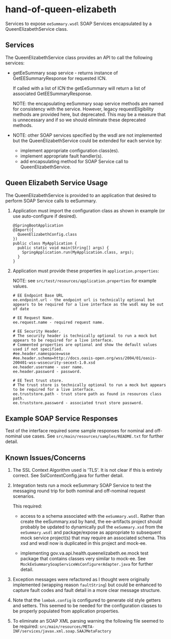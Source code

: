 # hand-of-queen-elizabeth

Services to expose `eeSummary.wsdl` SOAP Services encapsulated by a QueenElizabethService class.

## Services

The QueenElizabethService class provides an API to call the following services:

* getEeSummary soap service - returns instance of GetEESummaryResponse for requested ICN.  

  If called with a list of ICN the getEeSummary will return a list of associated GetEESummaryResponse.

  NOTE: the encapsulating eeSummary soap service methods are named for consistency with the service. However, legacy requestEligibility methods are provided here, but deprecated. This may be a measure that is unnecessary and if so we should eliminate these deprecated methods.

* NOTE: other SOAP services specified by the wsdl are not implemented but the QueenElizabethService could be extended for each service by:

  * implement appropriate configuration class(es).
  * implement appropriate fault handler(s).
  * add encapsulating method for SOAP Service call to QueenElizabethService.

## Queen Elizabeth Service Usage 

The QueenElizabethService is provided to an application that desired to perform SOAP Service calls to eeSummary.  

1. Application must import the configuration class as shown in example (or use auto-configure if desired).
   
   ```
   @SpringBootApplication
   @Import({
     QueenElizabethConfig.class
   })
   public class MyApplication {
     public static void main(String[] args) {
       SpringApplication.run(MyApplication.class, args);
     }
   }
   ```

2. Application must provide these properties in `application.properties`:

   NOTE: see `src/test/resources/application.properties` for example values.

   ```
   # EE Endpoint Base URL
   ee.endpoint.url - the endpoint url is technically optional but appears to be required for a live interface as the wsdl may be out of date
   
   # EE Request Name.
   ee.request.name - required request name.
   
   # EE Security Header.
   # The security header is technically optional to run a mock but appears to be required for a live interface.
   # Commented properties are optional and show the default values used if not specified.
   #ee.header.namespace=wsse
   #ee.header.schema=http://docs.oasis-open.org/wss/2004/01/oasis-200401-wss-wssecurity-secext-1.0.xsd
   ee.header.username - user name.
   ee.header.password - password.
   
   # EE Test trust store.
   # The trust store is technically optional to run a mock but appears to be required for a live interface.
   ee.truststore.path - trust store path as found in resources class path.
   ee.truststore.password - associated trust store password.
   ```


## Example SOAP Service Responses

Test of the interface required some sample responses for nominal and off-nominal use cases.  See `src/main/resources/samples/README.txt` for further detail.


## Known Issues/Concerns

1. The SSL Context Algorithm used is 'TLS'.  It is not clear if this is entirely correct.  See SslContextConfig.java for further detail.

2. Integration tests run a mock eeSummary SOAP Service to test the messaging round trip for both nominal and off-nominal request scenarios.

   This required:
   * access to a schema associated with the `eeSummary.wsdl`. Rather than create the eeSummary.xsd by hand, the ee-artifacts project should probably be updated to dynamically pull the `eeSummary.xsd` from the `eeSummary.wsdl` and package/expose as appropriate to subsequent mock service project(s) that may require an associated schema.  This xsd and wsdl now is duplicated in this project and mock-ee.

   * implementing gov.va.api.health.queenelizabeth.ee.mock test package that contains classes very similar to mock-ee.  See `MockEeSummarySoapServiceWsConfigurerAdapter.java` for further detail.

3. Exception messages were refactored as I thought were originally implemented (wrapping reason `faultString`) but could be enhanced to capture fault codes and fault detail in a more clear message structure.  

4. Note that the `lombok.config` is configured to generate old style getters and setters.  This seemed to be needed for the configuration classes to be properly populated from application properties.

5. To eliminate an SOAP XML parsing warning the following file seemed to be required:
  `src/main/resources/META-INF/services/javax.xml.soap.SAAJMetaFactory`

